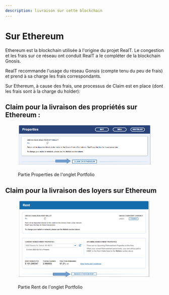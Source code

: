 ```yaml
---
description: livraison sur cette blockchain
---
```


# Sur Ethereum

Ethereum est la blockchain utilisée à l'origine du projet RealT. Le congestion et les frais sur ce réseau ont conduit RealT a le compléter de la blockchain Gnosis.

RealT recommande l'usage du réseau Gonsis (compte tenu du peu de frais) et prend à sa charge les frais correspondants.

Sur Ethereum, à cause des frais, une processus de Claim est en place (dont les frais sont à la charge du holder):

## Claim pour la livraison des propriétés sur Ethereum :

<figure><img src="../../../.gitbook/assets/image (104).png" alt=""><figcaption><p>Partie Properties de l'onglet Portfolio</p></figcaption></figure>

## Claim pour la livraison des loyers sur Ethereum

<figure><img src="../../../.gitbook/assets/image (111).png" alt=""><figcaption><p>Partie Rent de l'onglet Portfolio</p></figcaption></figure>

